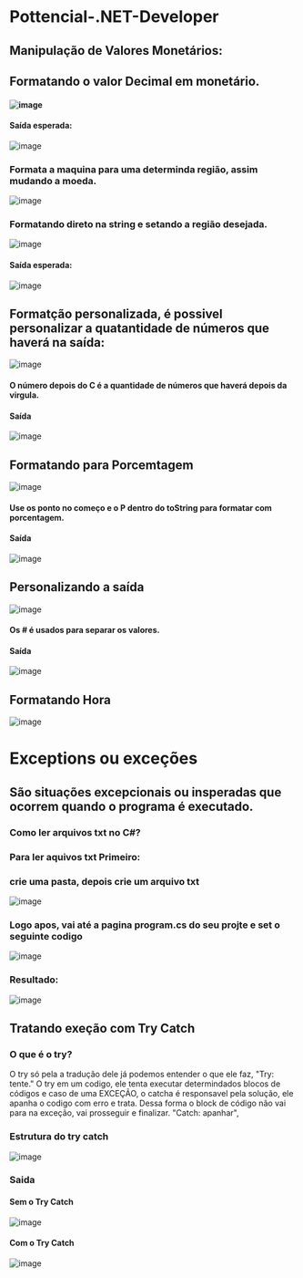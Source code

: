 # Pottencial-.NET-Developer

## Manipulação de Valores Monetários:

## Formatando o valor Decimal em monetário.
#### ![image](https://user-images.githubusercontent.com/99850729/206732301-6f5a2bdf-beb1-450b-bef1-2fcb5c94204b.png)

#### Saída esperada:
![image](https://user-images.githubusercontent.com/99850729/206746658-ef578f17-37db-44fc-8229-08186ba0fab4.png)


### Formata a maquina para uma determinda região, assim mudando a moeda.
![image](https://user-images.githubusercontent.com/99850729/206729885-f5cb6292-a5b7-4c6f-8f8a-d980b8746dca.png)

### Formatando direto na string e setando a região desejada.
![image](https://user-images.githubusercontent.com/99850729/206729517-eb3015c2-5fe0-40af-93bf-248f46f51109.png)

#### Saída esperada:
![image](https://user-images.githubusercontent.com/99850729/206746920-a86a24cc-2cfb-4893-89d2-ac152313f502.png)

## Formatção personalizada, é possivel personalizar a quatantidade de números que haverá na saída:
![image](https://user-images.githubusercontent.com/99850729/206778975-0d13db78-6e72-4624-8e80-3dd0f8e32fee.png)
#### O número depois do C é a quantidade de números que haverá depois da virgula.

#### Saída
![image](https://user-images.githubusercontent.com/99850729/206779359-3185f97b-d66b-41e7-8e6b-d206687d4a52.png)


## Formatando para Porcemtagem
![image](https://user-images.githubusercontent.com/99850729/206780535-62180a80-206b-45b2-87c5-882beaacba8f.png)
#### Use os ponto no começo e o P dentro do toString para formatar com porcentagem.

#### Saída 
![image](https://user-images.githubusercontent.com/99850729/206782302-a79a8567-6a7a-4366-a1c8-9ac62f5620b2.png)




## Personalizando a saída
![image](https://user-images.githubusercontent.com/99850729/206781826-e55b1892-c6d6-40b1-b41c-197e8a4d1856.png)
#### Os # é usados para separar os valores.

#### Saída 
![image](https://user-images.githubusercontent.com/99850729/206782503-37de6274-dceb-451a-a9f2-6a16cdc3425b.png)

## Formatando Hora
![image](https://user-images.githubusercontent.com/99850729/206786248-9919ffbc-0cf8-4f7c-bdc4-2b63a98361f9.png)



# Exceptions ou exceções 
## São situações excepcionais ou insperadas que ocorrem quando o programa é executado.

### Como ler arquivos txt no C#? 
### Para ler aquivos txt Primeiro:
### crie uma pasta, depois crie um arquivo txt
![image](https://user-images.githubusercontent.com/99850729/208253460-f0b18721-e6f0-4ac2-8fd9-d102834458c6.png)


### Logo apos, vai até a pagina program.cs do seu projte e set o seguinte codigo
![image](https://user-images.githubusercontent.com/99850729/208253423-61465535-e98c-4fb2-8d80-f580f2343eb0.png)

### Resultado: 
![image](https://user-images.githubusercontent.com/99850729/208253448-63b3b8d4-c5e5-4b4d-958b-038484de4660.png)


## Tratando exeção com Try Catch 
### O que é o try? 
O try só pela a tradução dele já podemos entender o que ele faz, "Try: tente."
O try em um codigo, ele tenta executar determindados blocos de códigos e caso de uma EXCEÇÃO, o catcha é responsavel pela solução, ele apanha o codigo com erro e trata. Dessa forma o block de código não vai para na exceção, vai prosseguir e finalizar. "Catch: apanhar", 

### Estrutura do try catch
![image](https://user-images.githubusercontent.com/99850729/209876083-b1082ca3-6741-4637-9a71-0b8ffe5ff4a7.png)


### Saida
#### Sem o Try Catch
![image](https://user-images.githubusercontent.com/99850729/209877362-9f4d1f0f-9028-4611-ab10-3d8a729ea08e.png)
#### Com o Try Catch
![image](https://user-images.githubusercontent.com/99850729/209876452-fc7ac9ef-714d-4fa7-b932-5b3f9f61aeb8.png)
